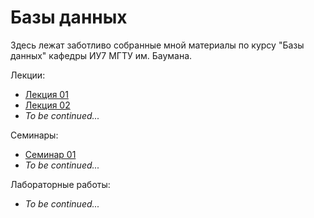 # Базы данных

Здесь лежат заботливо собранные мной материалы по курсу "Базы данных" кафедры
ИУ7 МГТУ им. Баумана.

Лекции:

- [Лекция 01](theory/lec-01.md)
- [Лекция 02](theory/lec-02.md)
- _To be continued..._

Семинары:

- [Семинар 01](theory/sem-01.md)
- _To be continued..._

Лабораторные работы:

- _To be continued..._
